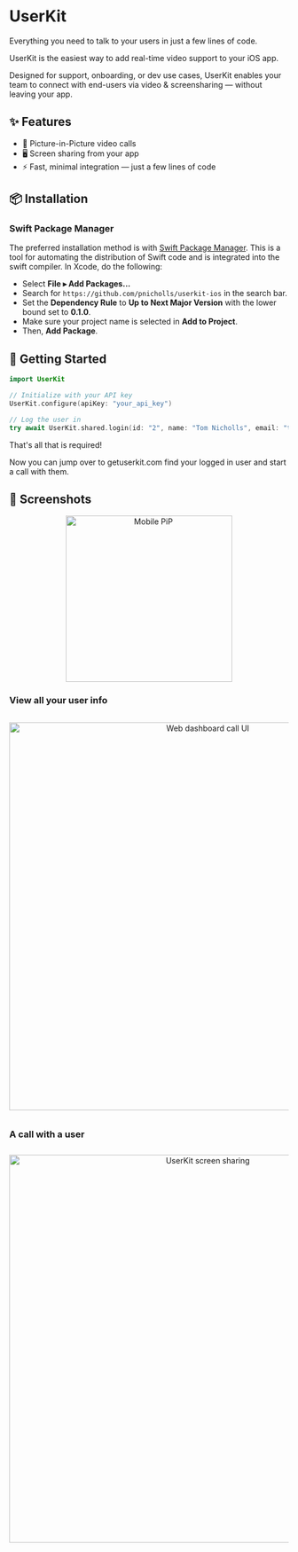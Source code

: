 # UserKit

Everything you need to talk to your users in just a few lines of code.

UserKit is the easiest way to add real-time video support to your iOS app. 

Designed for support, onboarding, or dev use cases, UserKit enables your team to connect with end-users via video & screensharing — without leaving your app.

## ✨ Features

- 🔄 Picture-in-Picture video calls
- 🖥️ Screen sharing from your app
- ⚡ Fast, minimal integration — just a few lines of code

## 📦 Installation

### Swift Package Manager

The preferred installation method is with [Swift Package Manager](https://swift.org/package-manager/). This is a tool for automating the distribution of Swift code and is integrated into the swift compiler. In Xcode, do the following:

- Select **File ▸ Add Packages...**
- Search for `https://github.com/pnicholls/userkit-ios` in the search bar.
- Set the **Dependency Rule** to **Up to Next Major Version** with the lower bound set to **0.1.0**.
- Make sure your project name is selected in **Add to Project**.
- Then, **Add Package**.

## 🚀 Getting Started

```swift
import UserKit

// Initialize with your API key
UserKit.configure(apiKey: "your_api_key")

// Log the user in
try await UserKit.shared.login(id: "2", name: "Tom Nicholls", email: "tom@nicholls.com")
```

That's all that is required! 

Now you can jump over to getuserkit.com find your logged in user and start a call with them.

## 🎉 Screenshots

<div align="center">
  <img src="https://github.com/user-attachments/assets/dd89b43d-cfb8-4eb2-8c3f-0472d1e030bf" alt="Mobile PiP" width="300" style="margin: 0 10px;" /> 
</div> 

### View all your user info
<div align="center" style="margin-top: 20px;">
  <img src="https://github.com/user-attachments/assets/0e4361ce-754b-4f55-967f-571c6bab4f29" alt="Web dashboard call UI" width="700" style="margin: 10px 0;" />
</div> 

### A call with a user
<div align="center">
  <img src="https://github.com/user-attachments/assets/88b9e3dc-4135-4fb2-83ea-6a64ae7c1baa" alt="UserKit screen sharing" width="700" style="margin: 10px 0;" />
</div>


